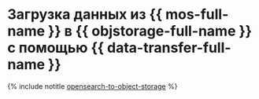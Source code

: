 # Загрузка данных из {{ mos-full-name }} в {{ objstorage-full-name }} с помощью {{ data-transfer-full-name }}

{% include notitle [opensearch-to-object-storage](../../_tutorials/dataplatform/datatransfer/opensearch-to-object-storage.md) %}